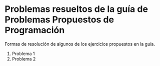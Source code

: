 <h1>Problemas resueltos de la guía de <strong>Problemas Propuestos de Programación</strong> </h1>

<p1>Formas de resolución de algunos de los ejercicios propuestos en la guía.</p1>

<ol>
    <li> Problema 1 </li>
    <li> Problema 2 </li>
</ol>